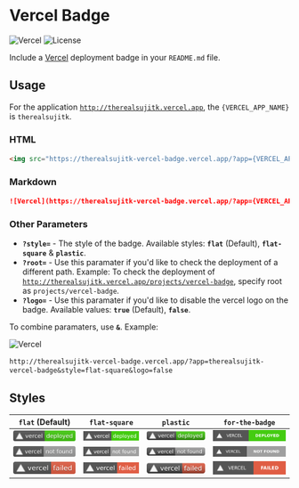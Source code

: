 # Vercel Badge

![Vercel](http://therealsujitk-vercel-badge.vercel.app/?app=therealsujitk-vercel-badge) ![License](https://img.shields.io/badge/license-MIT-blue)

Include a [Vercel](http://vercel.com) deployment badge in your `README.md` file.

## Usage

For the application [`http://therealsujitk.vercel.app`](http://therealsujitk.vercel.app), the `{VERCEL_APP_NAME}` is `therealsujitk`.

### HTML

```html
<img src="https://therealsujitk-vercel-badge.vercel.app/?app={VERCEL_APP_NAME}" />
```

### Markdown

```markdown
![Vercel](https://therealsujitk-vercel-badge.vercel.app/?app={VERCEL_APP_NAME})
```

### Other Parameters

- **`?style=`** - The style of the badge. Available styles: **`flat`** (Default), **`flat-square`** & **`plastic`**.
- **`?root=`** - Use this paramater if you'd like to check the deployment of a different path. Example: To check the deployment of [`http://therealsujitk.vercel.app/projects/vercel-badge`](http://therealsujitk.vercel.app/projects/vercel-badge), specify root as `projects/vercel-badge`.
- **`?logo=`** - Use this paramater if you'd like to disable the vercel logo on the badge. Available values: **`true`** (Default), **`false`**.


To combine paramaters, use **`&`**. Example:

![Vercel](http://therealsujitk-vercel-badge.vercel.app/?app=therealsujitk-vercel-badge&style=flat-square&logo=false)

```http
http://therealsujitk-vercel-badge.vercel.app/?app=therealsujitk-vercel-badge&style=flat-square&logo=false
```

## Styles

| `flat` (Default) | `flat-square` | `plastic` | `for-the-badge` |
| ---------------- | ------------- | --------- | --------------- |
| ![Vercel](/public/assets/images/logo/vercel-deployed-flat.svg) | ![Vercel](/public/assets/images/logo/vercel-deployed-flat-square.svg) | ![Vercel](/public/assets/images/logo/vercel-deployed-plastic.svg) | ![Vercel](/public/assets/images/logo/vercel-deployed-for-the-badge.svg) |
| ![Vercel](/public/assets/images/logo/vercel-not-found-flat.svg) | ![Vercel](/public/assets/images/logo/vercel-not-found-flat-square.svg) | ![Vercel](/public/assets/images/logo/vercel-not-found-plastic.svg) | ![Vercel](/public/assets/images/logo/vercel-not-found-for-the-badge.svg) |
| ![Vercel](/public/assets/images/logo/vercel-failed-flat.svg) | ![Vercel](/public/assets/images/logo/vercel-failed-flat-square.svg) | ![Vercel](/public/assets/images/logo/vercel-failed-plastic.svg) | ![Vercel](/public/assets/images/logo/vercel-failed-for-the-badge.svg) |
